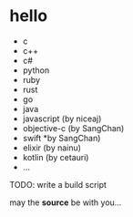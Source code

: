 hello
=====

* c
* c++
* c#
* python
* ruby
* rust
* go
* java
* javascript (by niceaj)
* objective-c (by SangChan)
* swift *by SangChan)
* elixir (by nainu)
* kotlin (by cetauri)
* ...

TODO: write a build script

may the **source** be with you...
